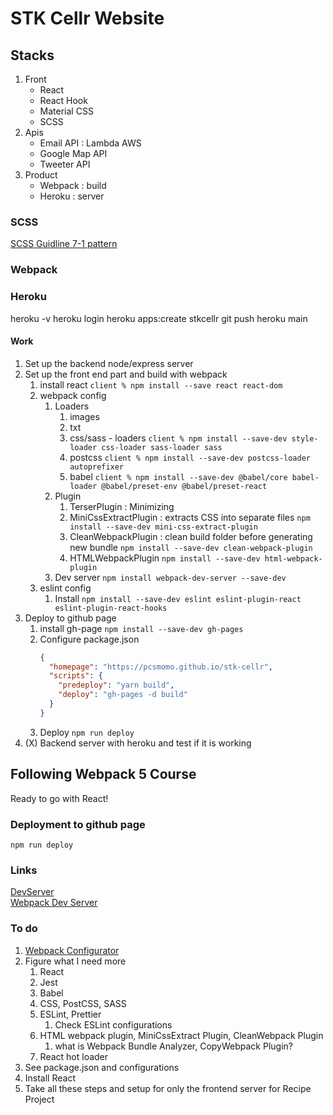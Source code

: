 # STK Cellr Website

## Stacks

1. Front
   - React
   - React Hook
   - Material CSS
   - SCSS
2. Apis
   - Email API : Lambda AWS
   - Google Map API
   - Tweeter API
3. Product
   - Webpack : build
   - Heroku : server

### SCSS

[SCSS Guidline 7-1 pattern](https://sass-guidelin.es/#the-7-1-pattern)

### Webpack

### Heroku

heroku -v
heroku login
heroku apps:create stkcellr
git push heroku main

#### Work

1. Set up the backend node/express server
2. Set up the front end part and build with webpack
   1. install react
      `client % npm install --save react react-dom`
   2. webpack config
      1. Loaders
         1. images
         2. txt
         3. css/sass - loaders
            `client % npm install --save-dev style-loader css-loader sass-loader sass`
         4. postcss
            `client % npm install --save-dev postcss-loader autoprefixer`
         5. babel
            `client % npm install --save-dev @babel/core babel-loader @babel/preset-env @babel/preset-react`
      2. Plugin
         1. TerserPlugin : Minimizing
         2. MiniCssExtractPlugin : extracts CSS into separate files
            `npm install --save-dev mini-css-extract-plugin`
         3. CleanWebpackPlugin : clean build folder before generating new bundle
            `npm install --save-dev clean-webpack-plugin`
         4. HTMLWebpackPlugin
            `npm install --save-dev html-webpack-plugin`
      3. Dev server
         `npm install webpack-dev-server --save-dev`
   3. eslint config
      1. Install
         `npm install --save-dev eslint eslint-plugin-react eslint-plugin-react-hooks`
3. Deploy to github page
   1. install gh-page
      `npm install --save-dev gh-pages`
   2. Configure package.json
      ```json
      {
        "homepage": "https://pcsmomo.github.io/stk-cellr",
        "scripts": {
          "predeploy": "yarn build",
          "deploy": "gh-pages -d build"
        }
      }
      ```
   3. Deploy
      `npm run deploy`
4. (X) Backend server with heroku and test if it is working

## Following Webpack 5 Course

Ready to go with React!

### Deployment to github page

`npm run deploy`

### Links

[DevServer](https://webpack.js.org/configuration/dev-server/) \
[Webpack Dev Server](https://github.com/webpack/webpack-dev-server)

### To do

1. [Webpack Configurator](https://createapp.dev/webpack)
2. Figure what I need more
   1. React
   2. Jest
   3. Babel
   4. CSS, PostCSS, SASS
   5. ESLint, Prettier
      1. Check ESLint configurations
   6. HTML webpack plugin, MiniCssExtract Plugin, CleanWebpack Plugin
      1. what is Webpack Bundle Analyzer, CopyWebpack Plugin?
   7. React hot loader
3. See package.json and configurations
4. Install React
5. Take all these steps and setup for only the frontend server for Recipe Project
